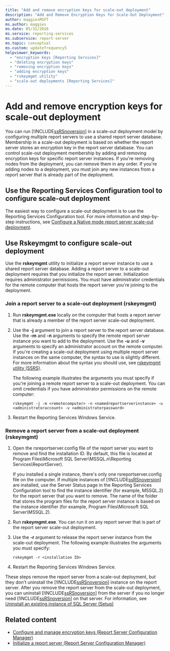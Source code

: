```yaml
---
title: "Add and remove encryption keys for scale-out deployment"
description: "Add and Remove Encryption Keys for Scale-Out Deployment"
author: maggiesMSFT
ms.author: maggies
ms.date: 05/31/2016
ms.service: reporting-services
ms.subservice: report-server
ms.topic: conceptual
ms.custom: updatefrequency5
helpviewer_keywords:
  - "encryption keys [Reporting Services]"
  - "deleting encryption keys"
  - "removing encryption keys"
  - "adding encryption keys"
  - "rskeymgmt utility"
  - "scale-out deployments [Reporting Services]"
---
```

# Add and remove encryption keys for scale-out deployment
  You can run [!INCLUDE[ssRSnoversion](../../includes/ssrsnoversion-md.md)] in a scale-out deployment model by configuring multiple report servers to use a shared report server database. Membership in a scale-out deployment is based on whether the report server stores an encryption key in the report server database. You can control scale-out deployment membership by adding and removing encryption keys for specific report server instances. If you're removing nodes from the deployment, you can remove them in any order. If you're adding nodes to a deployment, you must join any new instances from a report server that is already part of the deployment.  
  
## Use the Reporting Services Configuration tool to configure scale-out deployment  
 The easiest way to configure a scale-out deployment is to use the Reporting Services Configuration tool. For more information and step-by-step instructions, see [Configure a Native mode report server scale-out deployment](../../reporting-services/install-windows/configure-a-native-mode-report-server-scale-out-deployment.md).  
  
## Use Rskeymgmt to configure scale-out deployment  
 Use the **rskeymgmt** utility to initialize a report server instance to use a shared report server database. Adding a report server to a scale-out deployment requires that you initialize the report server. Initialization requires administrator permissions. You must have administrator credentials for the remote computer that hosts the report server you're joining to the deployment.  
  
### Join a report server to a scale-out deployment (rskeymgmt)  
  
1.  Run **rskeymgmt.exe** locally on the computer that hosts a report server that is already a member of the report server scale-out deployment.  
  
2.  Use the **-j** argument to join a report server to the report server database. Use the **-m** and **-n** arguments to specify the remote report server instance you want to add to the deployment. Use the **-u** and **-v** arguments to specify an administrator account on the remote computer. If you're creating a scale-out deployment using multiple report server instances on the same computer, the syntax to use is slightly different. For more information about the syntax you should use, see [rskeymgmt utility &#40;SSRS&#41;](../../reporting-services/tools/rskeymgmt-utility-ssrs.md).  
  
     The following example illustrates the arguments you must specify if you're joining a remote report server to a scale-out deployment. You can omit credentials if you have administrator permissions on the remote computer:  
  
    ```  
    rskeymgmt -j -m <remotecomputer> -n <namedreportserverinstance> -u <administratoraccount> -v <administratorpassword>  
    ```
3. Restart the Reporting Services Windows Service.
  
### Remove a report server from a scale-out deployment (rskeymgmt)  
  
1.  Open the rsreportserver.config file of the report server you want to remove and find the installation ID. By default, this file is located at Program Files\Microsoft SQL Server\MSSQL.*n*\Reporting Services\ReportServer).  
  
     If you installed a single instance, there's only one rsreportserver.config file on the computer. If multiple instances of [!INCLUDE[ssRSnoversion](../../includes/ssrsnoversion-md.md)] are installed, use the Server Status page in the Reporting Services Configuration tool to find the instance identifier (for example, MSSQL.2) for the report server that you want to remove. The name of the folder that stores the program files for the report server instance is based on the instance identifier (for example, Program Files\Microsoft SQL Server\MSSQL.2).  
  
2.  Run **rskeymgmt.exe**. You can run it on any report server that is part of the report server scale-out deployment.  
  
3.  Use the **-r** argument to release the report server instance from the scale-out deployment. The following example illustrates the arguments you must specify:  
  
    ```  
    rskeymgmt -r <installation ID>  
    ```  
4. Restart the Reporting Services Windows Service.
  
 These steps remove the report server from a scale-out deployment, but they don't uninstall the [!INCLUDE[ssRSnoversion](../../includes/ssrsnoversion-md.md)] instance on the report server. After you remove the report server from the scale-out deployment, you can uninstall [!INCLUDE[ssRSnoversion](../../includes/ssrsnoversion-md.md)] from the server if you no longer need [!INCLUDE[ssRSnoversion](../../includes/ssrsnoversion-md.md)] on that server. For information, see [Uninstall an existing instance of SQL Server &#40;Setup&#41;](../../sql-server/install/uninstall-an-existing-instance-of-sql-server-setup.md)
  
## Related content

- [Configure and manage encryption keys &#40;Report Server Configuration Manager&#41;](../../reporting-services/install-windows/ssrs-encryption-keys-manage-encryption-keys.md)   
- [Initialize a report server &#40;Report Server Configuration Manager&#41;](../../reporting-services/install-windows/ssrs-encryption-keys-initialize-a-report-server.md)  
  
  
